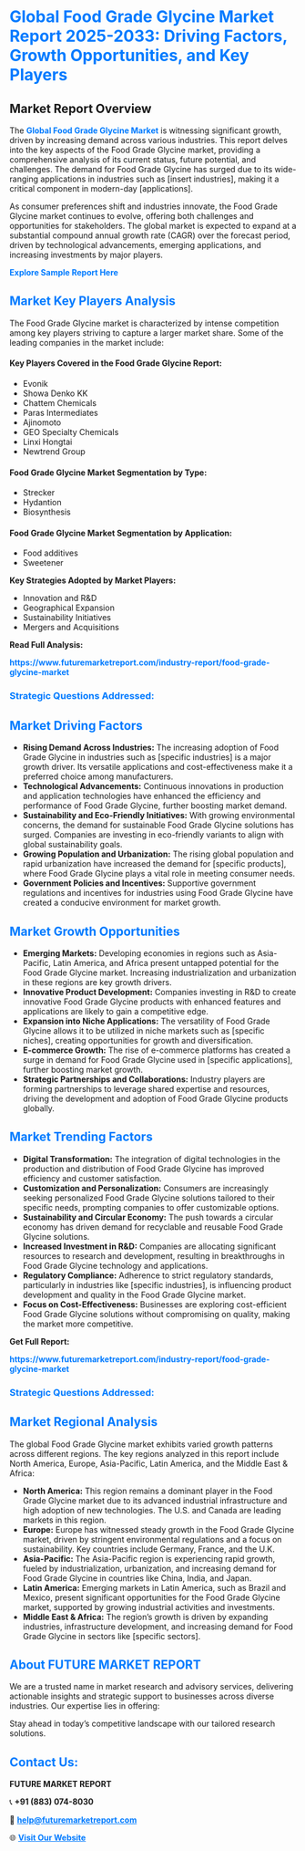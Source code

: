 <h1 style="color: #007BFF;">Global Food Grade Glycine Market Report 2025-2033: Driving Factors, Growth Opportunities, and Key Players</h1>

<section id="overview">
<h2>Market Report Overview</h2>
<p>The <a href="https://www.futuremarketreport.com/industry-report/food-grade-glycine-market" style="color: #007BFF; text-decoration: none;"><strong>Global Food Grade Glycine Market</strong></a> is witnessing significant growth, driven by increasing demand across various industries. This report delves into the key aspects of the Food Grade Glycine market, providing a comprehensive analysis of its current status, future potential, and challenges. The demand for Food Grade Glycine has surged due to its wide-ranging applications in industries such as [insert industries], making it a critical component in modern-day [applications].</p>
<p>As consumer preferences shift and industries innovate, the Food Grade Glycine market continues to evolve, offering both challenges and opportunities for stakeholders. The global market is expected to expand at a substantial compound annual growth rate (CAGR) over the forecast period, driven by technological advancements, emerging applications, and increasing investments by major players.</p>
</section>

<section id="overview">
<p><a href="https://www.futuremarketreport.com/request-sample/reportId=53056" style="color: #007BFF; text-decoration: none;"><strong>Explore Sample Report Here</strong></a></p>
</section>

<section id="key-players">
<h2 style="color: #007BFF;">Market Key Players Analysis</h2>
<p>The Food Grade Glycine market is characterized by intense competition among key players striving to capture a larger market share. Some of the leading companies in the market include:</p>
<h4>Key Players Covered in the Food Grade Glycine Report:</h4>
<ul><li>Evonik</li><li>Showa Denko KK</li><li>Chattem Chemicals</li><li>Paras Intermediates</li><li>Ajinomoto</li><li>GEO Specialty Chemicals</li><li>Linxi Hongtai</li><li>Newtrend Group</li></ul>
<h4>Food Grade Glycine Market Segmentation by Type:</h4>
<ul><li>Strecker</li><li>Hydantion</li><li>Biosynthesis</li></ul>

<h4>Food Grade Glycine Market Segmentation by Application:</h4>
<ul><li>Food additives</li><li>Sweetener</li></ul>
<p><strong>Key Strategies Adopted by Market Players:</strong></p>
<ul>
<li>Innovation and R&D</li>
<li>Geographical Expansion</li>
<li>Sustainability Initiatives</li>
<li>Mergers and Acquisitions</li>
</ul>
</section>

<section>
<p><strong>Read Full Analysis: </strong></p><a href="https://www.futuremarketreport.com/industry-report/food-grade-glycine-market" style="color: #007BFF; text-decoration: none;"><strong>https://www.futuremarketreport.com/industry-report/food-grade-glycine-market</strong></a>
<h3 style="color: #007BFF;">Strategic Questions Addressed:</h3>
</section>

<section id="driving-factors">
<h2 style="color: #007BFF;">Market Driving Factors</h2>
<ul>
<li><strong>Rising Demand Across Industries:</strong> The increasing adoption of Food Grade Glycine in industries such as [specific industries] is a major growth driver. Its versatile applications and cost-effectiveness make it a preferred choice among manufacturers.</li>
<li><strong>Technological Advancements:</strong> Continuous innovations in production and application technologies have enhanced the efficiency and performance of Food Grade Glycine, further boosting market demand.</li>
<li><strong>Sustainability and Eco-Friendly Initiatives:</strong> With growing environmental concerns, the demand for sustainable Food Grade Glycine solutions has surged. Companies are investing in eco-friendly variants to align with global sustainability goals.</li>
<li><strong>Growing Population and Urbanization:</strong> The rising global population and rapid urbanization have increased the demand for [specific products], where Food Grade Glycine plays a vital role in meeting consumer needs.</li>
<li><strong>Government Policies and Incentives:</strong> Supportive government regulations and incentives for industries using Food Grade Glycine have created a conducive environment for market growth.</li>
</ul>
</section>

<section id="growth-opportunities">
<h2 style="color: #007BFF;">Market Growth Opportunities</h2>
<ul>
<li><strong>Emerging Markets:</strong> Developing economies in regions such as Asia-Pacific, Latin America, and Africa present untapped potential for the Food Grade Glycine market. Increasing industrialization and urbanization in these regions are key growth drivers.</li>
<li><strong>Innovative Product Development:</strong> Companies investing in R&D to create innovative Food Grade Glycine products with enhanced features and applications are likely to gain a competitive edge.</li>
<li><strong>Expansion into Niche Applications:</strong> The versatility of Food Grade Glycine allows it to be utilized in niche markets such as [specific niches], creating opportunities for growth and diversification.</li>
<li><strong>E-commerce Growth:</strong> The rise of e-commerce platforms has created a surge in demand for Food Grade Glycine used in [specific applications], further boosting market growth.</li>
<li><strong>Strategic Partnerships and Collaborations:</strong> Industry players are forming partnerships to leverage shared expertise and resources, driving the development and adoption of Food Grade Glycine products globally.</li>
</ul>
</section>

<section id="trending-factors">
<h2 style="color: #007BFF;">Market Trending Factors</h2>
<ul>
<li><strong>Digital Transformation:</strong> The integration of digital technologies in the production and distribution of Food Grade Glycine has improved efficiency and customer satisfaction.</li>
<li><strong>Customization and Personalization:</strong> Consumers are increasingly seeking personalized Food Grade Glycine solutions tailored to their specific needs, prompting companies to offer customizable options.</li>
<li><strong>Sustainability and Circular Economy:</strong> The push towards a circular economy has driven demand for recyclable and reusable Food Grade Glycine solutions.</li>
<li><strong>Increased Investment in R&D:</strong> Companies are allocating significant resources to research and development, resulting in breakthroughs in Food Grade Glycine technology and applications.</li>
<li><strong>Regulatory Compliance:</strong> Adherence to strict regulatory standards, particularly in industries like [specific industries], is influencing product development and quality in the Food Grade Glycine market.</li>
<li><strong>Focus on Cost-Effectiveness:</strong> Businesses are exploring cost-efficient Food Grade Glycine solutions without compromising on quality, making the market more competitive.</li>
</ul>
</section>

<section>
<p><strong>Get Full Report: </strong></p><a href="https://www.futuremarketreport.com/industry-report/food-grade-glycine-market" style="color: #007BFF; text-decoration: none;"><strong>https://www.futuremarketreport.com/industry-report/food-grade-glycine-market</strong></a>
<h3 style="color: #007BFF;">Strategic Questions Addressed:</h3>
</section>


<section id="regional-analysis">
<h2 style="color: #007BFF;">Market Regional Analysis</h2>
<p>The global Food Grade Glycine market exhibits varied growth patterns across different regions. The key regions analyzed in this report include North America, Europe, Asia-Pacific, Latin America, and the Middle East & Africa:</p>
<ul>
<li><strong>North America:</strong> This region remains a dominant player in the Food Grade Glycine market due to its advanced industrial infrastructure and high adoption of new technologies. The U.S. and Canada are leading markets in this region.</li>
<li><strong>Europe:</strong> Europe has witnessed steady growth in the Food Grade Glycine market, driven by stringent environmental regulations and a focus on sustainability. Key countries include Germany, France, and the U.K.</li>
<li><strong>Asia-Pacific:</strong> The Asia-Pacific region is experiencing rapid growth, fueled by industrialization, urbanization, and increasing demand for Food Grade Glycine in countries like China, India, and Japan.</li>
<li><strong>Latin America:</strong> Emerging markets in Latin America, such as Brazil and Mexico, present significant opportunities for the Food Grade Glycine market, supported by growing industrial activities and investments.</li>
<li><strong>Middle East & Africa:</strong> The region’s growth is driven by expanding industries, infrastructure development, and increasing demand for Food Grade Glycine in sectors like [specific sectors].</li>
</ul>
</section>

<footer>
<h2 style="color: #007BFF;">About FUTURE MARKET REPORT</h2>
<p>We are a trusted name in market research and advisory services, delivering actionable insights and strategic support to businesses across diverse industries. Our expertise lies in offering:</p>

<p>Stay ahead in today’s competitive landscape with our tailored research solutions.</p>

<h2 style="color: #007BFF;">Contact Us:</h2>
<p><strong>FUTURE MARKET REPORT</strong></p>
<p>📞 <strong>+91 (883) 074-8030</strong></p>
<p>📧 <strong><a href="mailto:help@futuremarketreport.com" style="color: #007BFF;">help@futuremarketreport.com</a></strong></p>
<p>🌐 <strong><a href="https://www.futuremarketreport.com/" style="color: #007BFF;">Visit Our Website</a></strong></p>
</footer>